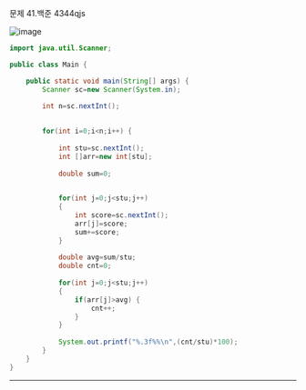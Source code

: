 문제 41.백준 4344qjs

![image](https://user-images.githubusercontent.com/100551348/167624893-dff7e282-8dbe-4213-931c-b56fb25382fb.png)

~~~java
import java.util.Scanner;

public class Main {

	public static void main(String[] args) {
		Scanner sc=new Scanner(System.in);
		
		int n=sc.nextInt();

		
		for(int i=0;i<n;i++) {
			
			int stu=sc.nextInt();
			int []arr=new int[stu];
			
			double sum=0;

			
			for(int j=0;j<stu;j++)
			{
				int score=sc.nextInt();
				arr[j]=score;
				sum+=score;
			}
			
			double avg=sum/stu;
			double cnt=0;
			
			for(int j=0;j<stu;j++)
			{
				if(arr[j]>avg) {
					cnt++;
				}
			}
			
			System.out.printf("%.3f%%\n",(cnt/stu)*100);		
		}
	}
}
~~~

***
